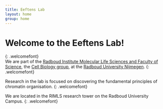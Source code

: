 ```yaml
---
title: Eeftens Lab
layout: home
group: home
---
```


# Welcome to the Eeftens Lab!
{: .welcomefont}
<br>
We are part of the [Radboud Institute Molecular Life Sciences and Faculty of Science](http://https://www.ru.nl/science/rimls/about/), the [Cell Biology group](https://www.ru.nl/science/rimls/research/cell-biology/), at the [Radboud University Nijmegen](http://ru.nl/).
{: .welcomefont}

<!--![Fraser lab logo](static/img/logo/jf_retreat_logo.svg){:style="max-width: 100%; height: auto;"}-->

Research in the lab is focused on discovering the fundamental principles of chromatin organisation.
{: .welcomefont}

We are located in the RIMLS research tower on the Radboud University Campus.
{: .welcomefont}
